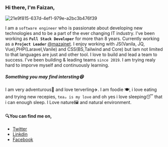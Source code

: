 ### Hi there, I'm Faizan,
![21e9f815-637d-4ef1-979e-a2bc3b476f39](https://user-images.githubusercontent.com/59387960/129021881-81b31103-ba0e-4f5c-a245-cbd21f11d25a.png)


I am a `software engineer` who is passionate about developing new technologies and to be a part of the ever changing IT industry. I've been working as <b>`Full Stack Developer`</b> for more than 8 years. Currently working as a <b>`Project Leader`</b> [@mazajnet](https://github.com/mazajnet). 
I enjoy working with JS(Vanila, JQ, Vue),PHP(Laravel,Vanile) and CSS(BS,Tailwind and Core) but Iam not limited to that languages are just and other tool. 
I love to build and lead a team to success. I've been building & leading teams `since 2019`.
I am trying realy hard to imporve myself and continuously learning. 

##### Something you may find intersting😄
I am very adventurous🌄 and love terverling✈️. I am foodie 🍽️, i love eating and trying new recepies, `tea☕ is my love` and oh yes i love sleeping😴 that i can enough sleep. 
I Love nature🖼️ and natural environment.

#### 🔍You can find me on,
- [Twitter](https://twitter.com/_faizeee)
- [Linkdin](https://www.linkedin.com/in/chfaizee)
- [Facebook](https://www.facebook.com/faizeeeCh/)
